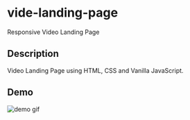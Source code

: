 # vide-landing-page
Responsive Video Landing Page



## Description

Video Landing Page using HTML, CSS and Vanilla JavaScript.


## Demo

![demo gif](./example.gif)
